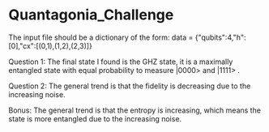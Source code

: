# Quantagonia_Challenge

The input file should be a dictionary of the form:
data = {"qubits":4,"h":[0],"cx":[(0,1),(1,2),(2,3)]}

Question 1:
The final state I found is the GHZ state, it is a maximally entangled state with equal probability to measure |0000> and |1111> .

Question 2:
The general trend is that the fidelity is decreasing due to the increasing noise.

Bonus:
The general trend is that the entropy is increasing, which means the state is more entangled due to the increasing noise.
